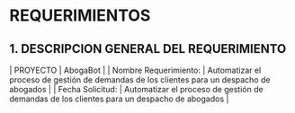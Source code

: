 # REQUERIMIENTOS



## 1. DESCRIPCION GENERAL DEL REQUERIMIENTO

| PROYECTO | AbogaBot |
| Nombre Requerimiento: | Automatizar el proceso de gestión de demandas de los clientes para un despacho de abogados |
| Fecha Solicitud: | Automatizar el proceso de gestión de demandas de los clientes para un despacho de abogados |